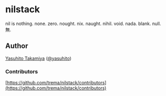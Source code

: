 nilstack
========

nil is nothing. none. zero. nought. nix. naught. nihil. void. nada. blank. null. 無. 


Author
------

[Yasuhito Takamiya](https://github.com/yasuhito) ([@yasuhito](http://twitter.com/yasuhito))

### Contributors

[https://github.com/trema/nilstack/contributors](https://github.com/trema/nilstack/contributors)

